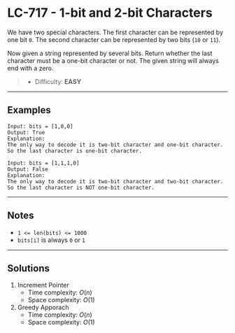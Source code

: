 # LC-717 - 1-bit and 2-bit Characters

We have two special characters. The first character can be represented by one bit `0`. The second character can be represented by two bits (`10` or `11`).

Now given a string represented by several bits. Return whether the last character must be a one-bit character or not. The given string will always end with a zero.

> * Difficulty: **EASY**

---
## Examples

```
Input: bits = [1,0,0]
Output: True
Explanation:
The only way to decode it is two-bit character and one-bit character. So the last character is one-bit character.
```

```
Input: bits = [1,1,1,0]
Output: False
Explanation:
The only way to decode it is two-bit character and two-bit character. So the last character is NOT one-bit character.
```

---
## Notes

* `1 <= len(bits) <= 1000`
* `bits[i]` is always `0` or `1`

---
## Solutions

1. Increment Pointer
    * Time complexity: $O(n)$
    * Space complexity: $O(1)$
2. Greedy Apporach
    * Time complexity: $O(n)$
    * Space complexity: $O(1)$